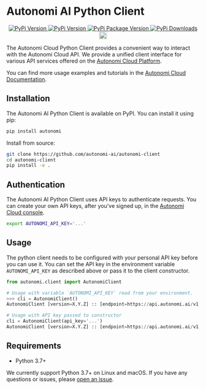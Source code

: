 # Autonomi AI Python Client

<p align="center">
    <a href="https://pypi.org/project/autonomi/">
        <img alt="PyPi Version" src="https://badge.fury.io/py/autonomi.svg">
    </a>
    <a href="https://pypi.org/project/autonomi/">
        <img alt="PyPi Version" src="https://img.shields.io/pypi/pyversions/autonomi">
    </a>
    <a href="https://pypi.org/project/autonomi/">
        <img alt="PyPi Package Version" src="https://img.shields.io/pypi/v/autonomi">
    </a>
    <a href="https://pypi.org/project/autonomi/">
        <img alt="PyPi Downloads" src="https://img.shields.io/pypi/dm/autonomi">
    </a>
    <a href="https://betteruptime.com/?utm_source=status_badge">
        <img alt="Better Uptime" src="https://betteruptime.com/status-badges/v1/monitor/m27f.svg" height="20px">
    </a>
</p>


The Autonomi Cloud Python Client provides a convenient way to interact with the Autonomi Cloud API. We provide a unified client interface for various API services offered on the [Autonomi Cloud Platform](https://console.autonomi.ai/).

You can find more usage examples and tutorials in the [Autonomi Cloud Documentation](https://app.gitbook.com/o/jHSHyuhyMWNKfTelYovd/home).

## Installation

The Autonomi AI Python Client is available on PyPI. You can install it using pip:

```sh
pip install autonomi
```

Install from source:

```sh
git clone https://github.com/autonomi-ai/autonomi-client
cd autonomi-client
pip install -e .
```

## Authentication

The Autonomi AI Python Client uses API keys to authenticate requests. You can create your own API keys, after you've signed up, in the [Autonomi Cloud console](https://console.autonomi.ai/).

```bash
export AUTONOMI_API_KEY='...'
```

## Usage

The python client needs to be configured with your personal API key before you can use it. You can set the API key in the environment variable `AUTONOMI_API_KEY` as described above or pass it to the client constructor.

```python
from autonomi.client import AutonomiClient

# Usage with variable `AUTONOMI_API_KEY` read from your environment.
>>> cli = AutonomiClient()
AutonomiClient [version=X.Y.Z] :: [endpoint=https://api.autonomi.ai/v1, health=OK, auth=OK]

# Usage with API key passed to constructor
cli = AutonomiClient(api_key='...')
AutonomiClient [version=X.Y.Z] :: [endpoint=https://api.autonomi.ai/v1, health=OK, auth=OK]
```

## Requirements

 - Python 3.7+

 We currently support Python 3.7+ on Linux and macOS. If you have any questions or issues, please [open an issue](https://github.com/autonomi-ai/autonomi-client/issues).
